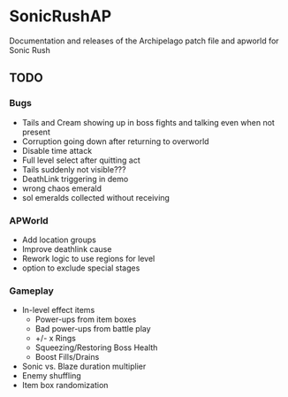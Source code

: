 # SonicRushAP
Documentation and releases of the Archipelago patch file and apworld for Sonic Rush

## TODO
### Bugs
- Tails and Cream showing up in boss fights and talking even when not present
- Corruption going down after returning to overworld
- Disable time attack
- Full level select after quitting act
- Tails suddenly not visible???
- DeathLink triggering in demo
- wrong chaos emerald
- sol emeralds collected without receiving 

### APWorld
- Add location groups
- Improve deathlink cause
- Rework logic to use regions for level 
- option to exclude special stages  

### Gameplay
- In-level effect items
  - Power-ups from item boxes
  - Bad power-ups from battle play
  - +/- x Rings
  - Squeezing/Restoring Boss Health
  - Boost Fills/Drains
- Sonic vs. Blaze duration multiplier
- Enemy shuffling
- Item box randomization
